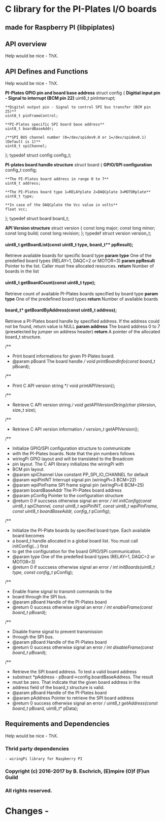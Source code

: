 # C library for the PI-Plates I/O boards
## made for Raspberry PI (libpiplates)

## API overview

Help would be nice - ThX.

## API Defines and Functions

Help would be nice - ThX.

**PI-Plates GPIO pin and board base address**
struct config
{
	**Digitial input pin - Signal to interrupt (BCM pin 22)**
    uint8_t pinInterrupt;

    **Digital output pin - Signal to control SPI bus transfer (BCM pin 25)**
    uint8_t pinFrameControl;

    **PI-Plates specific SPI board base address**
    uint8_t boardBaseAddr;

    /**SPI BUS channel number (0=/dev/spidev0.0 or 1=/dev/spidev0.1) (Default is 1)**
    uint8_t spiChannel;
};
typedef struct config config_t;

**PI-plates board handle structure**
struct board
{
	**GPIO/SPI configuration**
    config_t config;

    **The PI-Plates board address in range 0 to 7**
    uint8_t address;

    **The PI-Plates board type 1=RELAYplate 2=DAQCplate 3=MOTORplate**
    uint8_t type;

    **In case of the DAQCplate the Vcc value in volts**
    float vcc;
};
typedef struct board board_t;

**API Version structure**
struct version
{
	const long major;
	const long minor;
	const long build;
	const long revision;
};
typedef struct version version_t;

#### uint8_t getBoardList(const uint8_t type, board_t\*\* ppResult);
Retrieve available boards for specific board type
**param type** One of the predefied board types (RELAY=1, DAQC=2 or MOTOR=3)
**param ppResult** Pointer to the list. Caller must free allocated resources.
**return** Number of boards in the list

#### uint8_t getBoardCount(const uint8_t type);
Retrieve count of available PI-Plates boards specified by board type
**param type** One of the predefined board types
**return** Number of available boards

#### board_t\* getBoardByAddress(const uint8_t address);
Retrieve a PI-Plates board handle by specified address. If the address could not be found, return value is NULL
**param address** The board address 0 to 7 (preselected by jumper on address header)
**return** A pointer of the allocated board_t structure.

/**
 * Print board informations for given PI-Plates board.
 * @param pBoard The board handle
 */
void printBoardInfo(const board_t* pBoard);

/**
 * Print C API version string
 */
void printAPIVersion();

/**
 * Retrieve C API version string
 */
void getAPIVersionString(char* pVersion, size_t size);

/**
 * Retrieve C API version information
 */
version_t* getAPIVersion();

/**
 * Initialize GPIO/SPI configuration structure to communicate
 * with the PI-Plates boards. Note that the pin numbers follows
 * wiringPi GPIO layout and will be translated to the Broadcom
 * pin layout. The C API library initializes the wiringPi with
 * BCM pin layout.
 * @param spiChannel Use constant PP_SPI_IO_CHANNEL for default
 * @param wpiPinINT Interrupt signal pin (wiringPi=3 BCM=22)
 * @param wpiPinFrame SPI frame signal pin (wiringPi=6 BCM=25)
 * @param boardBaseAddr The PI-Plates board address
 * @param pConfig Pointer to the configuration structure
 * @return 0 if succsess otherwise signal an error
 */
int initConfig(const uint8_t spiChannel, const uint8_t wpiPinINT, const uint8_t wpiPinFrame, const uint8_t boardBaseAddr, config_t* pConfig);

/**
 * Initialize the PI-Plate boards by specified board type. Each available board becomes
 * a board_t handle allocated in a global board list. You must call initConfig(...) first
 * to get the configuration for the board GPIO/SPI communication.
 * @param type One of the predefied board types (RELAY=1, DAQC=2 or MOTOR=3)
 * @return 0 if succsess otherwise signal an error
 */
int initBoards(uint8_t type, const config_t* pConfig);

/**
 * Enable frame signal to transmit commands to the
 * board through the SPI bus.
 * @param pBoard Handle of the PI-Plates board
 * @return 0 success otherwise signal an error
 */
int enableFrame(const board_t* pBoard);

/**
 * Disable frame signal to prevent transmission
 * through the SPI bus.
 * @param pBoard Handle of the PI-Plates board
 * @return 0 success otherwise signal an error
 */
int disableFrame(const board_t* pBoard);

/**
 * Retrieve the SPI board address. To test a valid board address
 * substract *pAddress - pBoard->config.boardBaseAddress. The result
 * must be zero. That indicate that the given board address in the
 * address field of the board_t structure is valid.
 * @param pBoard Handle of the PI-Plates board
 * @param pAddress Pointer to retrieve the SPI board address
 * @return 0 success otherwise signal an error
 */
uint8_t getAddress(const board_t* pBoard, uint8_t* pData);


## Requirements and Dependencies

Help would be nice - ThX.

### Thrid party dependencies

	- wiringPi library for Raspberry PI

### Copyright (c) 2016-2017 by B. Eschrich, (E)mpire (O)f (F)un Guild
### All rights reserved.


# Changes -
